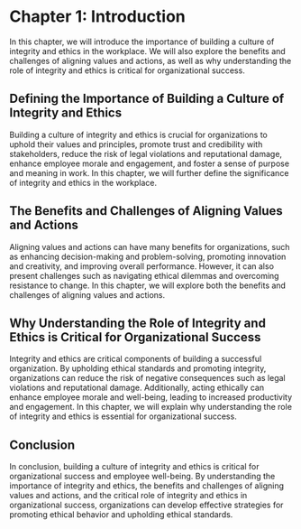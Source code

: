 Chapter 1: Introduction
=======================

In this chapter, we will introduce the importance of building a culture of integrity and ethics in the workplace. We will also explore the benefits and challenges of aligning values and actions, as well as why understanding the role of integrity and ethics is critical for organizational success.

Defining the Importance of Building a Culture of Integrity and Ethics
---------------------------------------------------------------------

Building a culture of integrity and ethics is crucial for organizations to uphold their values and principles, promote trust and credibility with stakeholders, reduce the risk of legal violations and reputational damage, enhance employee morale and engagement, and foster a sense of purpose and meaning in work. In this chapter, we will further define the significance of integrity and ethics in the workplace.

The Benefits and Challenges of Aligning Values and Actions
----------------------------------------------------------

Aligning values and actions can have many benefits for organizations, such as enhancing decision-making and problem-solving, promoting innovation and creativity, and improving overall performance. However, it can also present challenges such as navigating ethical dilemmas and overcoming resistance to change. In this chapter, we will explore both the benefits and challenges of aligning values and actions.

Why Understanding the Role of Integrity and Ethics is Critical for Organizational Success
-----------------------------------------------------------------------------------------

Integrity and ethics are critical components of building a successful organization. By upholding ethical standards and promoting integrity, organizations can reduce the risk of negative consequences such as legal violations and reputational damage. Additionally, acting ethically can enhance employee morale and well-being, leading to increased productivity and engagement. In this chapter, we will explain why understanding the role of integrity and ethics is essential for organizational success.

Conclusion
----------

In conclusion, building a culture of integrity and ethics is critical for organizational success and employee well-being. By understanding the importance of integrity and ethics, the benefits and challenges of aligning values and actions, and the critical role of integrity and ethics in organizational success, organizations can develop effective strategies for promoting ethical behavior and upholding ethical standards.
